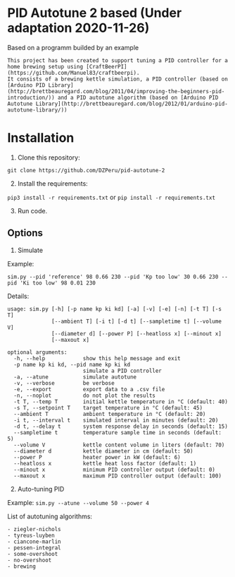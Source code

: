 # PID Autotune 2 based (Under adaptation 2020-11-26)

Based on a programm builded by an example

```
This project has been created to support tuning a PID controller for a home brewing setup using [CraftBeerPI](https://github.com/Manuel83/craftbeerpi).
It consists of a brewing kettle simulation, a PID controller (based on [Arduino PID Library](http://brettbeauregard.com/blog/2011/04/improving-the-beginners-pid-introduction/)) and a PID autotune algorithm (based on [Arduino PID Autotune Library](http://brettbeauregard.com/blog/2012/01/arduino-pid-autotune-library/))
```

# Installation

1. Clone this repository:

`git clone https://github.com/DZPeru/pid-autotune-2`

2. Install the requirements:

`pip3 install -r requirements.txt` or `pip install -r requirements.txt` 

3. Run code.

<!-- 
After you have completed these steps, you should be able to run _sim.py_ as shown above. If plots are not shown, you have to configure the matplotlib backend, see [What is a backend?](http://matplotlib.org/faq/usage_faq.html#what-is-a-backend)
-->

## Options

1. Simulate

Example:

`sim.py --pid 'reference' 98 0.66 230 --pid 'Kp too low' 30 0.66 230 --pid 'Ki too low' 98 0.01 230`

Details:

```
usage: sim.py [-h] [-p name kp ki kd] [-a] [-v] [-e] [-n] [-t T] [-s T]
              [--ambient T] [-i t] [-d t] [--sampletime t] [--volume V]
              [--diameter d] [--power P] [--heatloss x] [--minout x]
              [--maxout x]

optional arguments:
  -h, --help            show this help message and exit
  -p name kp ki kd, --pid name kp ki kd
                        simulate a PID controller
  -a, --atune           simulate autotune
  -v, --verbose         be verbose
  -e, --export          export data to a .csv file
  -n, --noplot          do not plot the results
  -t T, --temp T        initial kettle temperature in °C (default: 40)
  -s T, --setpoint T    target temperature in °C (default: 45)
  --ambient T           ambient temperature in °C (default: 20)
  -i t, --interval t    simulated interval in minutes (default: 20)
  -d t, --delay t       system response delay in seconds (default: 15)
  --sampletime t        temperature sample time in seconds (default: 5)
  --volume V            kettle content volume in liters (default: 70)
  --diameter d          kettle diameter in cm (default: 50)
  --power P             heater power in kW (default: 6)
  --heatloss x          kettle heat loss factor (default: 1)
  --minout x            minimum PID controller output (default: 0)
  --maxout x            maximum PID controller output (default: 100)
```

2. Auto-tuning PID

Example:
`sim.py --atune --volume 50 --power 4`

List of autotuning algorithms:

```
- ziegler-nichols
- tyreus-luyben
- ciancone-marlin
- pessen-integral
- some-overshoot
- no-overshoot
- brewing
```
